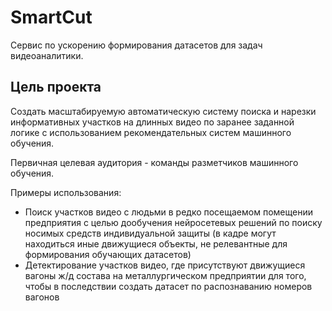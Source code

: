 # SmartCut
Сервис по ускорению формирования датасетов для задач видеоаналитики.

## Цель проекта

Создать масштабируемую автоматическую систему поиска и нарезки информативных участков на длинных видео по заранее заданной логике с использованием рекомендательных систем машинного обучения.

Первичная целевая аудитория - команды разметчиков машинного обучения.

Примеры использования:
- Поиск участков видео с людьми в редко посещаемом помещении предприятия с целью дообучения нейросетевых решений по поиску носимых средств индивидуальной защиты (в кадре могут находиться иные движущиеся объекты, не релевантные для формирования обучающих датасетов)
- Детектирование участков видео, где присутствуют движущиеся вагоны ж/д состава на металлургическом предприятии для того, чтобы в последствии создать датасет по распознаванию номеров вагонов